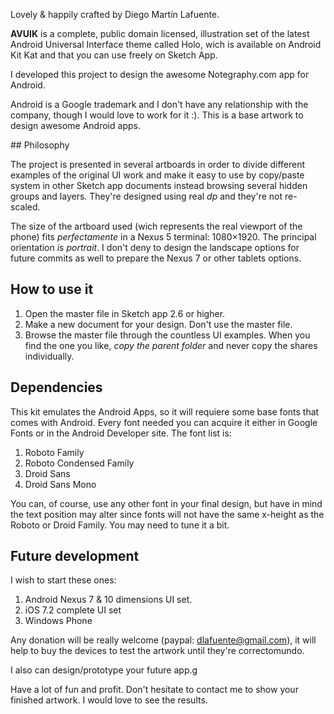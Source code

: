 Lovely & happily crafted by Diego Martín Lafuente.

**AVUIK** is a complete, public domain licensed, illustration set of the latest Android Universal Interface theme called Holo, wich is available on Android Kit Kat and that you can use freely on Sketch App.

I developed this project to design the awesome Notegraphy.com app for Android.

Android is a Google trademark and I don't have any relationship with the company, though I would love to work for it :). This is a base artwork to design awesome Android apps.

## Philosophy

The project is presented in several artboards in order to divide different examples of the original UI work and make it easy to use by copy/paste system in other Sketch app documents instead browsing several hidden groups and layers. They're designed using real _dp_ and they're not re-scaled.

The size of the artboard used (wich represents the real viewport of the phone) fits _perfectamente_ in a Nexus 5 terminal: 1080×1920. The principal orientation _is portrait_. I don't deny to design the landscape options for future commits as well to prepare the Nexus 7 or other tablets options.

## How to use it

1. Open the master file in Sketch app 2.6 or higher.
2. Make a new document for your design. Don't use the master file.
3. Browse the master file through the countless UI examples. When you find the one you like, *copy the parent folder* and never copy the shares individually.

## Dependencies

This kit emulates the Android Apps, so it will requiere some base fonts that comes with Android. Every font needed you can acquire it either in Google Fonts or in the Android Developer site. The font list is:

1. Roboto Family
2. Roboto Condensed Family
3. Droid Sans
4. Droid Sans Mono

You can, of course, use any other font in your final design, but have in mind the text position may alter since fonts will not have the same x-height as the Roboto or Droid Family. You may need to tune it a bit.

## Future development

I wish to start these ones:

1. Android Nexus 7 & 10 dimensions UI set.
2. iOS 7.2 complete UI set
3. Windows Phone

Any donation will be really welcome (paypal: dlafuente@gmail.com), it will help to buy the devices to test the artwork until they're correctomundo.

I also can design/prototype your future app.g

Have a lot of fun and profit. Don't hesitate to contact me to show your finished artwork. I would love to see the results.